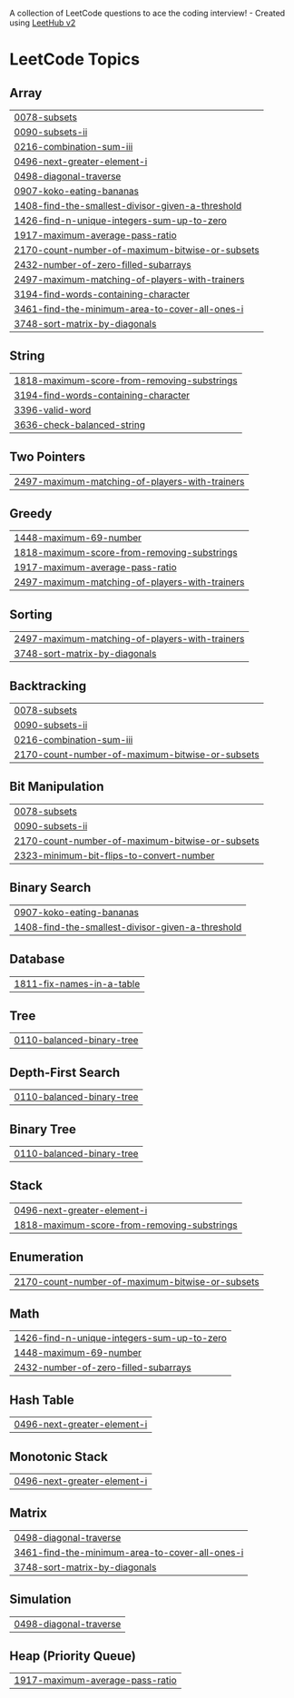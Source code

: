A collection of LeetCode questions to ace the coding interview! - Created using [LeetHub v2](https://github.com/arunbhardwaj/LeetHub-2.0)
<!---LeetCode Topics Start-->
# LeetCode Topics
## Array
|  |
| ------- |
| [0078-subsets](https://github.com/akondi-athreya/LeetCode/tree/master/0078-subsets) |
| [0090-subsets-ii](https://github.com/akondi-athreya/LeetCode/tree/master/0090-subsets-ii) |
| [0216-combination-sum-iii](https://github.com/akondi-athreya/LeetCode/tree/master/0216-combination-sum-iii) |
| [0496-next-greater-element-i](https://github.com/akondi-athreya/LeetCode/tree/master/0496-next-greater-element-i) |
| [0498-diagonal-traverse](https://github.com/akondi-athreya/LeetCode/tree/master/0498-diagonal-traverse) |
| [0907-koko-eating-bananas](https://github.com/akondi-athreya/LeetCode/tree/master/0907-koko-eating-bananas) |
| [1408-find-the-smallest-divisor-given-a-threshold](https://github.com/akondi-athreya/LeetCode/tree/master/1408-find-the-smallest-divisor-given-a-threshold) |
| [1426-find-n-unique-integers-sum-up-to-zero](https://github.com/akondi-athreya/LeetCode/tree/master/1426-find-n-unique-integers-sum-up-to-zero) |
| [1917-maximum-average-pass-ratio](https://github.com/akondi-athreya/LeetCode/tree/master/1917-maximum-average-pass-ratio) |
| [2170-count-number-of-maximum-bitwise-or-subsets](https://github.com/akondi-athreya/LeetCode/tree/master/2170-count-number-of-maximum-bitwise-or-subsets) |
| [2432-number-of-zero-filled-subarrays](https://github.com/akondi-athreya/LeetCode/tree/master/2432-number-of-zero-filled-subarrays) |
| [2497-maximum-matching-of-players-with-trainers](https://github.com/akondi-athreya/LeetCode/tree/master/2497-maximum-matching-of-players-with-trainers) |
| [3194-find-words-containing-character](https://github.com/akondi-athreya/LeetCode/tree/master/3194-find-words-containing-character) |
| [3461-find-the-minimum-area-to-cover-all-ones-i](https://github.com/akondi-athreya/LeetCode/tree/master/3461-find-the-minimum-area-to-cover-all-ones-i) |
| [3748-sort-matrix-by-diagonals](https://github.com/akondi-athreya/LeetCode/tree/master/3748-sort-matrix-by-diagonals) |
## String
|  |
| ------- |
| [1818-maximum-score-from-removing-substrings](https://github.com/akondi-athreya/LeetCode/tree/master/1818-maximum-score-from-removing-substrings) |
| [3194-find-words-containing-character](https://github.com/akondi-athreya/LeetCode/tree/master/3194-find-words-containing-character) |
| [3396-valid-word](https://github.com/akondi-athreya/LeetCode/tree/master/3396-valid-word) |
| [3636-check-balanced-string](https://github.com/akondi-athreya/LeetCode/tree/master/3636-check-balanced-string) |
## Two Pointers
|  |
| ------- |
| [2497-maximum-matching-of-players-with-trainers](https://github.com/akondi-athreya/LeetCode/tree/master/2497-maximum-matching-of-players-with-trainers) |
## Greedy
|  |
| ------- |
| [1448-maximum-69-number](https://github.com/akondi-athreya/LeetCode/tree/master/1448-maximum-69-number) |
| [1818-maximum-score-from-removing-substrings](https://github.com/akondi-athreya/LeetCode/tree/master/1818-maximum-score-from-removing-substrings) |
| [1917-maximum-average-pass-ratio](https://github.com/akondi-athreya/LeetCode/tree/master/1917-maximum-average-pass-ratio) |
| [2497-maximum-matching-of-players-with-trainers](https://github.com/akondi-athreya/LeetCode/tree/master/2497-maximum-matching-of-players-with-trainers) |
## Sorting
|  |
| ------- |
| [2497-maximum-matching-of-players-with-trainers](https://github.com/akondi-athreya/LeetCode/tree/master/2497-maximum-matching-of-players-with-trainers) |
| [3748-sort-matrix-by-diagonals](https://github.com/akondi-athreya/LeetCode/tree/master/3748-sort-matrix-by-diagonals) |
## Backtracking
|  |
| ------- |
| [0078-subsets](https://github.com/akondi-athreya/LeetCode/tree/master/0078-subsets) |
| [0090-subsets-ii](https://github.com/akondi-athreya/LeetCode/tree/master/0090-subsets-ii) |
| [0216-combination-sum-iii](https://github.com/akondi-athreya/LeetCode/tree/master/0216-combination-sum-iii) |
| [2170-count-number-of-maximum-bitwise-or-subsets](https://github.com/akondi-athreya/LeetCode/tree/master/2170-count-number-of-maximum-bitwise-or-subsets) |
## Bit Manipulation
|  |
| ------- |
| [0078-subsets](https://github.com/akondi-athreya/LeetCode/tree/master/0078-subsets) |
| [0090-subsets-ii](https://github.com/akondi-athreya/LeetCode/tree/master/0090-subsets-ii) |
| [2170-count-number-of-maximum-bitwise-or-subsets](https://github.com/akondi-athreya/LeetCode/tree/master/2170-count-number-of-maximum-bitwise-or-subsets) |
| [2323-minimum-bit-flips-to-convert-number](https://github.com/akondi-athreya/LeetCode/tree/master/2323-minimum-bit-flips-to-convert-number) |
## Binary Search
|  |
| ------- |
| [0907-koko-eating-bananas](https://github.com/akondi-athreya/LeetCode/tree/master/0907-koko-eating-bananas) |
| [1408-find-the-smallest-divisor-given-a-threshold](https://github.com/akondi-athreya/LeetCode/tree/master/1408-find-the-smallest-divisor-given-a-threshold) |
## Database
|  |
| ------- |
| [1811-fix-names-in-a-table](https://github.com/akondi-athreya/LeetCode/tree/master/1811-fix-names-in-a-table) |
## Tree
|  |
| ------- |
| [0110-balanced-binary-tree](https://github.com/akondi-athreya/LeetCode/tree/master/0110-balanced-binary-tree) |
## Depth-First Search
|  |
| ------- |
| [0110-balanced-binary-tree](https://github.com/akondi-athreya/LeetCode/tree/master/0110-balanced-binary-tree) |
## Binary Tree
|  |
| ------- |
| [0110-balanced-binary-tree](https://github.com/akondi-athreya/LeetCode/tree/master/0110-balanced-binary-tree) |
## Stack
|  |
| ------- |
| [0496-next-greater-element-i](https://github.com/akondi-athreya/LeetCode/tree/master/0496-next-greater-element-i) |
| [1818-maximum-score-from-removing-substrings](https://github.com/akondi-athreya/LeetCode/tree/master/1818-maximum-score-from-removing-substrings) |
## Enumeration
|  |
| ------- |
| [2170-count-number-of-maximum-bitwise-or-subsets](https://github.com/akondi-athreya/LeetCode/tree/master/2170-count-number-of-maximum-bitwise-or-subsets) |
## Math
|  |
| ------- |
| [1426-find-n-unique-integers-sum-up-to-zero](https://github.com/akondi-athreya/LeetCode/tree/master/1426-find-n-unique-integers-sum-up-to-zero) |
| [1448-maximum-69-number](https://github.com/akondi-athreya/LeetCode/tree/master/1448-maximum-69-number) |
| [2432-number-of-zero-filled-subarrays](https://github.com/akondi-athreya/LeetCode/tree/master/2432-number-of-zero-filled-subarrays) |
## Hash Table
|  |
| ------- |
| [0496-next-greater-element-i](https://github.com/akondi-athreya/LeetCode/tree/master/0496-next-greater-element-i) |
## Monotonic Stack
|  |
| ------- |
| [0496-next-greater-element-i](https://github.com/akondi-athreya/LeetCode/tree/master/0496-next-greater-element-i) |
## Matrix
|  |
| ------- |
| [0498-diagonal-traverse](https://github.com/akondi-athreya/LeetCode/tree/master/0498-diagonal-traverse) |
| [3461-find-the-minimum-area-to-cover-all-ones-i](https://github.com/akondi-athreya/LeetCode/tree/master/3461-find-the-minimum-area-to-cover-all-ones-i) |
| [3748-sort-matrix-by-diagonals](https://github.com/akondi-athreya/LeetCode/tree/master/3748-sort-matrix-by-diagonals) |
## Simulation
|  |
| ------- |
| [0498-diagonal-traverse](https://github.com/akondi-athreya/LeetCode/tree/master/0498-diagonal-traverse) |
## Heap (Priority Queue)
|  |
| ------- |
| [1917-maximum-average-pass-ratio](https://github.com/akondi-athreya/LeetCode/tree/master/1917-maximum-average-pass-ratio) |
<!---LeetCode Topics End-->